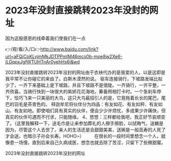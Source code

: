# 2023年没封直接跳转2023年没封的网址
因为这股感恩的线牵着我们使我们在一点

👉/观/看/入/口👉http://www.baidu.com/link?url=aFQjCpKLyjmMkJDTPPmIM46mcs0b-moe8w2Xe6-iLGqpxJgfWTUHTnAr0yehHs6i&wd

2023年没封直接跳转2023年没封的网址由于衣袂代办的是我爱的人，以是这即是我平常不让你碰它的来由了。白斯木漠然的说。
驱车连接骑行，下坡路发端比拟少了，一齐下来基础上是下坡路，并且下坡路不是很陡。一齐骑行，一齐平整，一齐欣喜。当骑行快到一块很大的紫娇花花海地，筹备照相打卡时。一个急刹车停下，恰巧飞来一只美丽的大鸟，这只大鸟最招引人的是，它竟拖着长长的尾巴，尾巴的羽毛是茶青色的。
释迦牟尼将伙伴分为四品：有友如花、有友如秤、有友如山、有友如地。即使咱们具有真实的伙伴，便会少少许烦忧，多成果少许痛快，但真实的伙伴可遇而不行求，只能随缘。
4、悠悠：三样都给我吧，我正好节哀顺变了。（这里我解释一下，送毛巾是让来参加葬礼的人擦手擦脸，以拭晦气，送糖是因为，尽管这个人去世了，亲人的生活还是会甜甜美美，送碗是一般高寿的人死了才会送，也暗示子孙会长寿。HOHO~）
　　在很长的一段时间里想念一个人，就像患一场慢。直到后来自己久病成医，想念也就去除了苦涩，只留下了些微甜蜜。

2023年没封直接跳转2023年没封的网址

